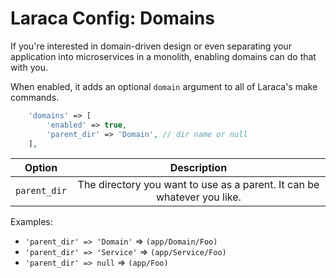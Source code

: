# Laraca Config: Domains

If you're interested in domain-driven design or even separating your application into microservices in a monolith, enabling domains can do that with you.

When enabled, it adds an optional `domain` argument to all of Laraca's make commands.

```php
    'domains' => [
        'enabled' => true,
        'parent_dir' => 'Domain', // dir name or null
    ],
```

| Option       |                               Description                               |
| ------------ | :---------------------------------------------------------------------: |
| `parent_dir` | The directory you want to use as a parent. It can be whatever you like. |

Examples:

-   `'parent_dir' => 'Domain'` => `(app/Domain/Foo)`
-   `'parent_dir' => 'Service'` => `(app/Service/Foo)`
-   `'parent_dir' => null` => `(app/Foo)`
